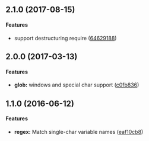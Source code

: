<a name="2.1.0"></a>
## 2.1.0 (2017-08-15)


#### Features

* support destructuring require ([64629188](git+https://github.com/jameswomack/replace-require-with-import.git/commit/64629188))


<a name="2.0.0"></a>
## 2.0.0 (2017-03-13)


#### Features

* **glob:** windows and special char support ([c0fb836](https://github.com/jameswomack/replace-require-with-import/commit/c0fb836))

<a name="1.1.0"></a>
## 1.1.0 (2016-06-12)


#### Features

* **regex:** Match single-char variable names ([eaf10cb8](https://github.com/jameswomack/replace-require-with-import/commit/eaf10cb8))


